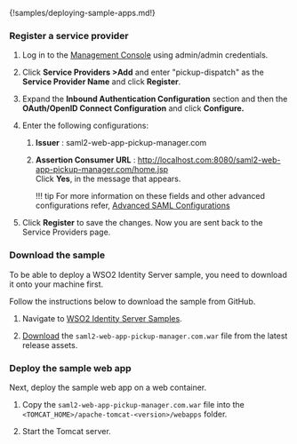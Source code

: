 {!samples/deploying-sample-apps.md!}

### Register a service provider

1. Log in to the [Management Console](https://localhost:9443/carbon/) using admin/admin credentials. 

2. Click **Service Providers >Add** and enter "pickup-dispatch" as the **Service Provider Name** and click **Register**.
    
3. Expand the **Inbound Authentication Configuration** section and then the **OAuth/OpenID Connect Configuration** and click
    **Configure.**   

4. Enter the following configurations:
    1.  **Issuer** : saml2-web-app-pickup-manager.com

    2.  **Assertion Consumer URL** : http://localhost.com:8080/saml2-web-app-pickup-manager.com/home.jsp                    
        Click **Yes**, in the message that appears.

        !!! tip
            For more information on these fields and other advanced configurations
            refer, [Advanced SAML Configurations](../../authenticate/saml-app-config-advanced)

5. Click **Register** to save the changes. Now you are sent back to the Service Providers page.

### Download the sample

To be able to deploy a WSO2 Identity Server sample, you need to download
it onto your machine first.

Follow the instructions below to download the sample from GitHub.

1. Navigate to [WSO2 Identity Server Samples](https://github.com/wso2/samples-is/releases).

2. [Download](https://github.com/wso2/samples-is/releases/download/v4.1.0/saml2-web-app-pickup-manager.com.war) the `saml2-web-app-pickup-manager.com.war` file from the latest release assets.

### Deploy the sample web app

Next, deploy the sample web app on a web container.

1.  Copy the `saml2-web-app-pickup-manager.com.war` file into the `<TOMCAT_HOME>/apache-tomcat-<version>/webapps` folder. 

2.  Start the Tomcat server.


